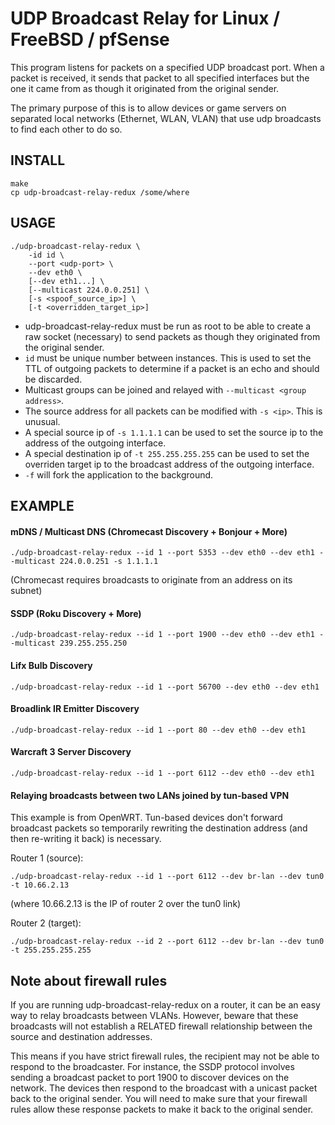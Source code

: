 UDP Broadcast Relay for Linux / FreeBSD / pfSense
==========================

This program listens for packets on a specified UDP broadcast port. When
a packet is received, it sends that packet to all specified interfaces
but the one it came from as though it originated from the original
sender.

The primary purpose of this is to allow devices or game servers on separated
local networks (Ethernet, WLAN, VLAN) that use udp broadcasts to find each
other to do so.

INSTALL
-------

    make
    cp udp-broadcast-relay-redux /some/where

USAGE
-----

```
./udp-broadcast-relay-redux \
    -id id \
    --port <udp-port> \
    --dev eth0 \
    [--dev eth1...] \
    [--multicast 224.0.0.251] \
    [-s <spoof_source_ip>] \
    [-t <overridden_target_ip>]
```

- udp-broadcast-relay-redux must be run as root to be able to create a raw
  socket (necessary) to send packets as though they originated from the
  original sender.
- `id` must be unique number between instances. This is used to set the TTL of
  outgoing packets to determine if a packet is an echo and should be discarded.
- Multicast groups can be joined and relayed with
  `--multicast <group address>`.
- The source address for all packets can be modified with `-s <ip>`. This
  is unusual.
- A special source ip of `-s 1.1.1.1` can be used to set the source ip
  to the address of the outgoing interface.
- A special destination ip of `-t 255.255.255.255` can be used to set the
  overriden target ip to the broadcast address of the outgoing interface.
- `-f` will fork the application to the background.

EXAMPLE
-------

#### mDNS / Multicast DNS (Chromecast Discovery + Bonjour + More)
`./udp-broadcast-relay-redux --id 1 --port 5353 --dev eth0 --dev eth1 --multicast 224.0.0.251 -s 1.1.1.1`

(Chromecast requires broadcasts to originate from an address on its subnet)

#### SSDP (Roku Discovery + More)
`./udp-broadcast-relay-redux --id 1 --port 1900 --dev eth0 --dev eth1 --multicast 239.255.255.250`

#### Lifx Bulb Discovery
`./udp-broadcast-relay-redux --id 1 --port 56700 --dev eth0 --dev eth1`

#### Broadlink IR Emitter Discovery
`./udp-broadcast-relay-redux --id 1 --port 80 --dev eth0 --dev eth1`

#### Warcraft 3 Server Discovery
`./udp-broadcast-relay-redux --id 1 --port 6112 --dev eth0 --dev eth1`

#### Relaying broadcasts between two LANs joined by tun-based VPN
This example is from OpenWRT. Tun-based devices don't forward broadcast packets
 so temporarily rewriting the destination address (and then re-writing it back)
 is necessary.

Router 1 (source):

`./udp-broadcast-relay-redux --id 1 --port 6112 --dev br-lan --dev tun0 -t 10.66.2.13`

(where 10.66.2.13 is the IP of router 2 over the tun0 link)

Router 2 (target):

`./udp-broadcast-relay-redux --id 2 --port 6112 --dev br-lan --dev tun0 -t 255.255.255.255`

Note about firewall rules
---

If you are running udp-broadcast-relay-redux on a router, it can be an easy
way to relay broadcasts between VLANs. However, beware that these broadcasts
will not establish a RELATED firewall relationship between the source and
destination addresses.

This means if you have strict firewall rules, the recipient may not be able
to respond to the broadcaster. For instance, the SSDP protocol involves
sending a broadcast packet to port 1900 to discover devices on the network.
The devices then respond to the broadcast with a unicast packet back to the
original sender. You will need to make sure that your firewall rules allow
these response packets to make it back to the original sender.
